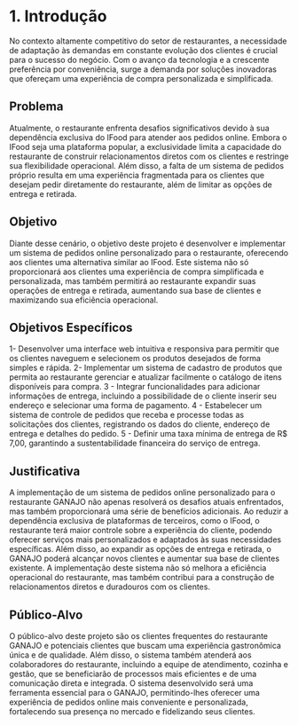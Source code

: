 # 1. Introdução
 
No contexto altamente competitivo do setor de restaurantes, a necessidade de adaptação às demandas em constante evolução dos clientes é crucial para o sucesso do negócio. Com o avanço da tecnologia e a crescente preferência por conveniência, surge a demanda por soluções inovadoras que ofereçam uma experiência de compra personalizada e simplificada.
 
## Problema
 
Atualmente, o restaurante enfrenta desafios significativos devido à sua dependência exclusiva do IFood para atender aos pedidos online. Embora o IFood seja uma plataforma popular, a exclusividade limita a capacidade do restaurante de construir relacionamentos diretos com os clientes e restringe sua flexibilidade operacional. Além disso, a falta de um sistema de pedidos próprio resulta em uma experiência fragmentada para os clientes que desejam pedir diretamente do restaurante, além de limitar as opções de entrega e retirada.
 
## Objetivo
 
Diante desse cenário, o objetivo deste projeto é desenvolver e implementar um sistema de pedidos online personalizado para o restaurante, oferecendo aos clientes uma alternativa similar ao IFood. Este sistema não só proporcionará aos clientes uma experiência de compra simplificada e personalizada, mas também permitirá ao restaurante expandir suas operações de entrega e retirada, aumentando sua base de clientes e maximizando sua eficiência operacional.
 
## Objetivos Específicos
 
1- Desenvolver uma interface web intuitiva e responsiva para permitir que os clientes naveguem e selecionem os produtos desejados de forma simples e rápida.
2- Implementar um sistema de cadastro de produtos que permita ao restaurante gerenciar e atualizar facilmente o catálogo de itens disponíveis para compra.
3 -  Integrar funcionalidades para adicionar informações de entrega, incluindo a possibilidade de o cliente inserir seu endereço e selecionar uma forma de pagamento.
4 - Estabelecer um sistema de controle de pedidos que receba e processe todas as solicitações dos clientes, registrando os dados do cliente, endereço de entrega e detalhes do pedido.
5 - Definir uma taxa mínima de entrega de R$ 7,00, garantindo a sustentabilidade financeira do serviço de entrega.


## Justificativa


A implementação de um sistema de pedidos online personalizado para o restaurante GANAJO não apenas resolverá os desafios atuais enfrentados, mas também proporcionará uma série de benefícios adicionais. Ao reduzir a dependência exclusiva de plataformas de terceiros, como o IFood, o restaurante terá maior controle sobre a experiência do cliente, podendo oferecer serviços mais personalizados e adaptados às suas necessidades específicas. Além disso, ao expandir as opções de entrega e retirada, o GANAJO poderá alcançar novos clientes e aumentar sua base de clientes existente. A implementação deste sistema não só melhora a eficiência operacional do restaurante, mas também contribui para a construção de relacionamentos diretos e duradouros com os clientes.


## Público-Alvo


O público-alvo deste projeto são os clientes frequentes do restaurante GANAJO e potenciais clientes que buscam uma experiência gastronômica única e de qualidade. Além disso, o sistema também atenderá aos colaboradores do restaurante, incluindo a equipe de atendimento, cozinha e gestão, que se beneficiarão de processos mais eficientes e de uma comunicação direta e integrada. O sistema desenvolvido será uma ferramenta essencial para o GANAJO, permitindo-lhes oferecer uma experiência de pedidos online mais conveniente e personalizada, fortalecendo sua presença no mercado e fidelizando seus clientes.


<!--
# Introdução

Texto descritivo com a visão geral do projeto abordado. Inclui o contexto, o problema, os objetivos, a justificativa e o público-alvo do projeto.

## Problema
Nesse momento você deve apresentar o problema que a sua aplicação deve  resolver. No entanto, não é a hora de comentar sobre a aplicação.

Descreva também o contexto em que essa aplicação será usada, se  houver: empresa, tecnologias, etc. Novamente, descreva apenas o que de  fato existir, pois ainda não é a hora de apresentar requisitos  detalhados ou projetos.

Nesse momento, o grupo pode optar por fazer uso  de ferramentas como Design Thinking, que permite um olhar de ponta a ponta para o problema.

> **Links Úteis**:
> - [Objetivos, Problema de pesquisa e Justificativa](https://medium.com/@versioparole/objetivos-problema-de-pesquisa-e-justificativa-c98c8233b9c3)
> - [Matriz Certezas, Suposições e Dúvidas](https://medium.com/educa%C3%A7%C3%A3o-fora-da-caixa/matriz-certezas-suposi%C3%A7%C3%B5es-e-d%C3%BAvidas-fa2263633655)
> - [Brainstorming](https://www.euax.com.br/2018/09/brainstorming/)

## Objetivos

Aqui você deve descrever os objetivos do trabalho indicando que o objetivo geral é desenvolver um software para solucionar o problema apresentado acima. 

Apresente também alguns (pelo menos 2) objetivos específicos dependendo de onde você vai querer concentrar a sua prática investigativa, ou como você vai aprofundar no seu trabalho.
 
> **Links Úteis**:
> - [Objetivo geral e objetivo específico: como fazer e quais verbos utilizar](https://blog.mettzer.com/diferenca-entre-objetivo-geral-e-objetivo-especifico/)

## Justificativa

Descreva a importância ou a motivação para trabalhar com esta aplicação que você escolheu. Indique as razões pelas quais você escolheu seus objetivos específicos ou as razões para aprofundar em certos aspectos do software.

O grupo de trabalho pode fazer uso de questionários, entrevistas e dados estatísticos, que podem ser apresentados, com o objetivo de esclarecer detalhes do problema que será abordado pelo grupo.

> **Links Úteis**:
> - [Como montar a justificativa](https://guiadamonografia.com.br/como-montar-justificativa-do-tcc/)

## Relação com a Extensão Universitária

Relacionar a situação-problema da organização com o impacto social esperado com a implantação do sistema sociotécnico.

## Descrição do Parceiro

Apresente uma descrição resumida sobre a organização onde o projeto será desenvolvido para que possa ser compreendido o cenário sistema sociotécnico.
-->
